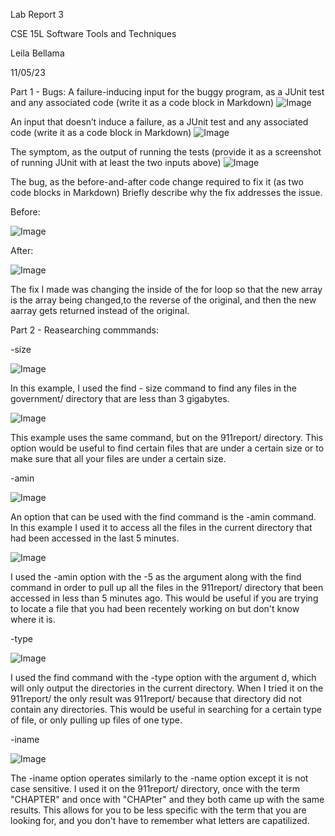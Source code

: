 Lab Report 3

CSE 15L Software Tools and Techniques

Leila Bellama

11/05/23

Part 1 - Bugs:
A failure-inducing input for the buggy program, as a JUnit test and any associated code (write it as a code block in Markdown)
![Image](report3ss1.PNG)

An input that doesn’t induce a failure, as a JUnit test and any associated code (write it as a code block in Markdown)
![Image](report3ss2.PNG)

The symptom, as the output of running the tests (provide it as a screenshot of running JUnit with at least the two inputs above)
![Image](report3ss3.PNG)

The bug, as the before-and-after code change required to fix it (as two code blocks in Markdown)
Briefly describe why the fix addresses the issue.

Before:

![Image](report3before.PNG)

After:

![Image](report3after.PNG)

The fix I made was changing the inside of the for loop so that the new array is the array being changed,to the reverse of the original, and then the new aarray gets returned instead of the original. 

Part 2 - Reasearching commmands:

  -size

![Image](3ex1.PNG)

In this example, I used the find - size command to find any files in the government/ directory that are less than 3 gigabytes.


![Image](3ex2.PNG)

This example uses the same command, but on the 911report/ directory. This option would be useful to find certain files that are under a certain size or to make sure that all your files are under a certain size.

  -amin 
  
![Image](3ex4.PNG)

An option that can be used with the find command is the -amin command. In this example I used it to access all the files in the current directory that had been accessed in the last 5 minutes. 

![Image](3ex3.PNG)

I used the -amin option with the -5 as the argument along with the find command in order to pull up all the files in the 911report/ directory that been accessed in less than 5 minutes ago. This would be useful if you are trying to locate a file that you had been recentely working on but don't know where it is. 

  -type

![Image](3ex5-6.PNG)

I used the find command with the -type option with the argument d, which will only output the directories in the current directory. When I tried it on the 911report/ the only result was 911report/ because that directory did not contain any directories. This would be useful in searching for a certain type of file, or only pulling up files of one type.  

  -iname
  
![Image](3ex7-8.PNG)

The -iname option operates similarly to the -name option except it is not case sensitive. I used it on the 911report/ directory, once with the term "CHAPTER" and once with "CHAPter" and they both came up with the same results. This allows for you to be less specific with the term that you are looking for, and you don't have to remember what letters are capatilized. 


